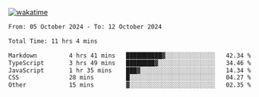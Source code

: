 [![wakatime](https://wakatime.com/badge/user/702d7a0d-6421-40c6-be4d-9b18f6ca91d5.svg)](https://wakatime.com/@702d7a0d-6421-40c6-be4d-9b18f6ca91d5)

<!--START_SECTION:waka-->

```txt
From: 05 October 2024 - To: 12 October 2024

Total Time: 11 hrs 4 mins

Markdown         4 hrs 41 mins   ██████████▓░░░░░░░░░░░░░░   42.34 %
TypeScript       3 hrs 49 mins   ████████▓░░░░░░░░░░░░░░░░   34.46 %
JavaScript       1 hr 35 mins    ███▓░░░░░░░░░░░░░░░░░░░░░   14.34 %
CSS              28 mins         █░░░░░░░░░░░░░░░░░░░░░░░░   04.27 %
Other            15 mins         ▓░░░░░░░░░░░░░░░░░░░░░░░░   02.35 %
```

<!--END_SECTION:waka-->